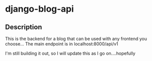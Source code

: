 # django-blog-api

## Description
This is the backend for a blog that can be used with any frontend you choose...
The main endpoint is in localhost:8000/api/v1

I'm still building it out, so I will update this as I go on....hopefully
